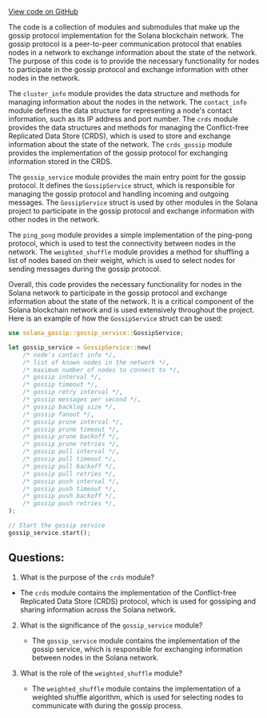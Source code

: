 
[View code on GitHub](https://github.com/solana-labs/solana/blob/master/gossip/src/lib.rs)

The code is a collection of modules and submodules that make up the gossip protocol implementation for the Solana blockchain network. The gossip protocol is a peer-to-peer communication protocol that enables nodes in a network to exchange information about the state of the network. The purpose of this code is to provide the necessary functionality for nodes to participate in the gossip protocol and exchange information with other nodes in the network.

The `cluster_info` module provides the data structure and methods for managing information about the nodes in the network. The `contact_info` module defines the data structure for representing a node's contact information, such as its IP address and port number. The `crds` module provides the data structures and methods for managing the Conflict-free Replicated Data Store (CRDS), which is used to store and exchange information about the state of the network. The `crds_gossip` module provides the implementation of the gossip protocol for exchanging information stored in the CRDS.

The `gossip_service` module provides the main entry point for the gossip protocol. It defines the `GossipService` struct, which is responsible for managing the gossip protocol and handling incoming and outgoing messages. The `GossipService` struct is used by other modules in the Solana project to participate in the gossip protocol and exchange information with other nodes in the network.

The `ping_pong` module provides a simple implementation of the ping-pong protocol, which is used to test the connectivity between nodes in the network. The `weighted_shuffle` module provides a method for shuffling a list of nodes based on their weight, which is used to select nodes for sending messages during the gossip protocol.

Overall, this code provides the necessary functionality for nodes in the Solana network to participate in the gossip protocol and exchange information about the state of the network. It is a critical component of the Solana blockchain network and is used extensively throughout the project. Here is an example of how the `GossipService` struct can be used:

```rust
use solana_gossip::gossip_service::GossipService;

let gossip_service = GossipService::new(
    /* node's contact info */,
    /* list of known nodes in the network */,
    /* maximum number of nodes to connect to */,
    /* gossip interval */,
    /* gossip timeout */,
    /* gossip retry interval */,
    /* gossip messages per second */,
    /* gossip backlog size */,
    /* gossip fanout */,
    /* gossip prune interval */,
    /* gossip prune timeout */,
    /* gossip prune backoff */,
    /* gossip prune retries */,
    /* gossip pull interval */,
    /* gossip pull timeout */,
    /* gossip pull backoff */,
    /* gossip pull retries */,
    /* gossip push interval */,
    /* gossip push timeout */,
    /* gossip push backoff */,
    /* gossip push retries */,
);

// Start the gossip service
gossip_service.start();
```
## Questions: 
 1. What is the purpose of the `crds` module?
   - The `crds` module contains the implementation of the Conflict-free Replicated Data Store (CRDS) protocol, which is used for gossiping and sharing information across the Solana network.

2. What is the significance of the `gossip_service` module?
   - The `gossip_service` module contains the implementation of the gossip service, which is responsible for exchanging information between nodes in the Solana network.

3. What is the role of the `weighted_shuffle` module?
   - The `weighted_shuffle` module contains the implementation of a weighted shuffle algorithm, which is used for selecting nodes to communicate with during the gossip process.